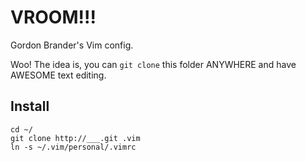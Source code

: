 VROOM!!!
========

Gordon Brander's Vim config.

Woo! The idea is, you can `git clone` this folder ANYWHERE and have AWESOME text editing.

Install
-------

    cd ~/
    git clone http://___.git .vim
    ln -s ~/.vim/personal/.vimrc
